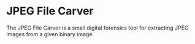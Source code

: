 # JPEG File Carver

The JPEG File Carver is a small digital forensics tool for extracting JPEG images from a given binary image.
